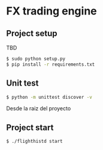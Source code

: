 # FX trading engine


## Project setup

TBD
```sh
$ sudo python setup.py
$ pip install -r requirements.txt
```
## Unit test 


```sh
$ python -m unittest discover -v
```
Desde la raiz del proyecto


## Project start

```sh
$ ./flighthistd start
```
